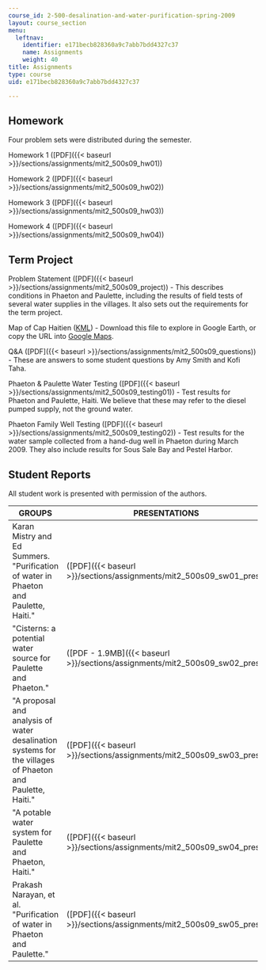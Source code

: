 ```yaml
---
course_id: 2-500-desalination-and-water-purification-spring-2009
layout: course_section
menu:
  leftnav:
    identifier: e171becb828360a9c7abb7bdd4327c37
    name: Assignments
    weight: 40
title: Assignments
type: course
uid: e171becb828360a9c7abb7bdd4327c37

---
```


Homework
--------

Four problem sets were distributed during the semester.

Homework 1 ([PDF]({{< baseurl >}}/sections/assignments/mit2_500s09_hw01))

Homework 2 ([PDF]({{< baseurl >}}/sections/assignments/mit2_500s09_hw02))

Homework 3 ([PDF]({{< baseurl >}}/sections/assignments/mit2_500s09_hw03))

Homework 4 ([PDF]({{< baseurl >}}/sections/assignments/mit2_500s09_hw04))

Term Project
------------

Problem Statement ([PDF]({{< baseurl >}}/sections/assignments/mit2_500s09_project)) - This describes conditions in Phaeton and Paulette, including the results of field tests of several water supplies in the villages. It also sets out the requirements for the term project.

Map of Cap Haitien ([KML](/coursemedia/2-500-desalination-and-water-purification-spring-2009/bdfcc6f4cbec6a2c61be22a5b96e9e71_haiti.kml)) - Download this file to explore in Google Earth, or copy the URL into [Google Maps](http://maps.google.com/).

Q&A ([PDF]({{< baseurl >}}/sections/assignments/mit2_500s09_questions)) - These are answers to some student questions by Amy Smith and Kofi Taha.

Phaeton & Paulette Water Testing ([PDF]({{< baseurl >}}/sections/assignments/mit2_500s09_testing01)) - Test results for Phaeton and Paulette, Haiti. We believe that these may refer to the diesel pumped supply, not the ground water.

Phaeton Family Well Testing ([PDF]({{< baseurl >}}/sections/assignments/mit2_500s09_testing02)) - Test results for the water sample collected from a hand-dug well in Phaeton during March 2009. They also include results for Sous Sale Bay and Pestel Harbor.

Student Reports
---------------

All student work is presented with permission of the authors.

| GROUPS | PRESENTATIONS | REPORTS |
| --- | --- | --- |
| Karan Mistry and Ed Summers. "Purification of water in Phaeton and Paulette, Haiti." | ([PDF]({{< baseurl >}}/sections/assignments/mit2_500s09_sw01_pres)) | ([PDF]({{< baseurl >}}/sections/assignments/mit2_500s09_sw01_report)) |
| "Cisterns: a potential water source for Paulette and Phaeton." | ([PDF - 1.9MB]({{< baseurl >}}/sections/assignments/mit2_500s09_sw02_pres)) | ([PDF]({{< baseurl >}}/sections/assignments/mit2_500s09_sw02_report)) |
| "A proposal and analysis of water desalination systems for the villages of Phaeton and Paulette, Haiti." | ([PDF]({{< baseurl >}}/sections/assignments/mit2_500s09_sw03_pres)) | ([PDF]({{< baseurl >}}/sections/assignments/mit2_500s09_sw03_report)) |
| "A potable water system for Paulette and Phaeton, Haiti." | ([PDF]({{< baseurl >}}/sections/assignments/mit2_500s09_sw04_pres)) | ([PDF]({{< baseurl >}}/sections/assignments/mit2_500s09_sw04_report)) |
| Prakash Narayan, et al. "Purification of water in Phaeton and Paulette." | ([PDF]({{< baseurl >}}/sections/assignments/mit2_500s09_sw05_pres)) | ([PDF]({{< baseurl >}}/sections/assignments/mit2_500s09_sw05_report))